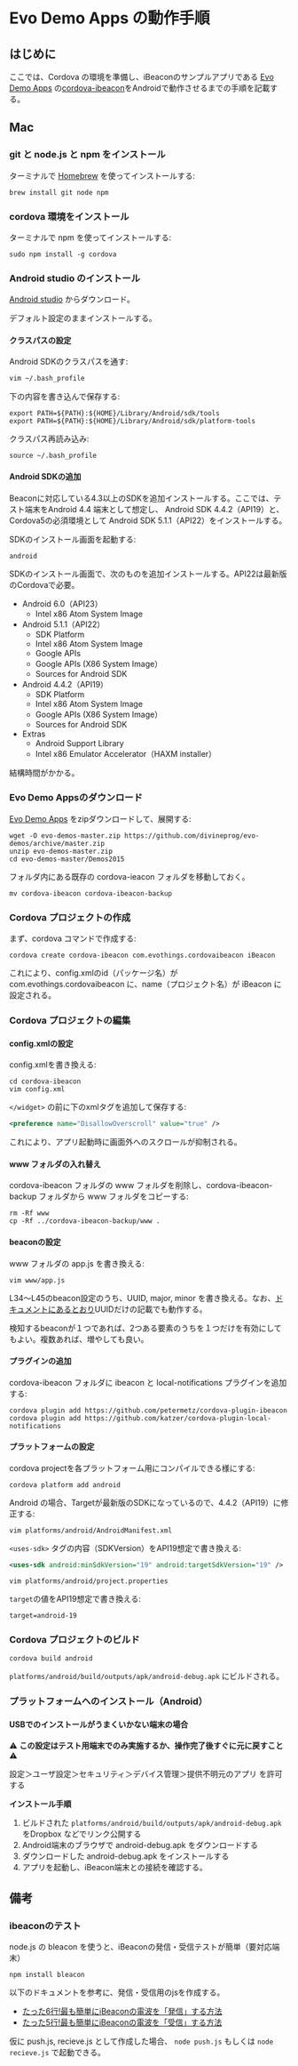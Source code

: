 # Evo Demo Apps の動作手順

## はじめに

ここでは、Cordova の環境を準備し、iBeaconのサンプルアプリである [Evo Demo Apps](https://github.com/divineprog/evo-demos) の[cordova-ibeacon](https://github.com/divineprog/evo-demos/tree/master/Demos2015/cordova-ibeacon)をAndroidで動作させるまでの手順を記載する。

## Mac

### git と node.js と npm をインストール

ターミナルで [Homebrew](http://brew.sh/) を使ってインストールする:

```
brew install git node npm
```

### cordova 環境をインストール

ターミナルで npm を使ってインストールする:

```
sudo npm install -g cordova
```

### Android studio のインストール


[Android studio](https://developer.android.com/sdk/index.html) からダウンロード。

デフォルト設定のままインストールする。

#### クラスパスの設定

Android SDKのクラスパスを通す:

```bash
vim ~/.bash_profile
```

下の内容を書き込んで保存する:

```
export PATH=${PATH}:${HOME}/Library/Android/sdk/tools
export PATH=${PATH}:${HOME}/Library/Android/sdk/platform-tools
```

クラスパス再読み込み:

```
source ~/.bash_profile
```


#### Android SDKの追加

Beaconに対応している4.3以上のSDKを追加インストールする。ここでは、テスト端末をAndroid 4.4 端末として想定し、 Android SDK 4.4.2（API19）と、Cordova5の必須環境として Android SDK 5.1.1（API22）をインストールする。

SDKのインストール画面を起動する:

```
android
```

SDKのインストール画面で、次のものを追加インストールする。API22は最新版のCordovaで必要。

- Android 6.0（API23）
  - Intel x86 Atom System Image
- Android 5.1.1（API22）
  - SDK Platform
  - Intel x86 Atom System Image
  - Google APIs
  - Google APIs (X86 System Image）
  - Sources for Android SDK
- Android 4.4.2（API19）
  - SDK Platform
  - Intel x86 Atom System Image
  - Google APIs (X86 System Image）
  - Sources for Android SDK
- Extras
  - Android Support Library
  - Intel x86 Emulator Accelerator（HAXM installer）

結構時間がかかる。


### Evo Demo Appsのダウンロード

[Evo Demo Apps](https://github.com/divineprog/evo-demos) をzipダウンロードして、展開する:

```
wget -O evo-demos-master.zip https://github.com/divineprog/evo-demos/archive/master.zip
unzip evo-demos-master.zip
cd evo-demos-master/Demos2015
```
フォルダ内にある既存の cordova-ieacon フォルダを移動しておく。

```
mv cordova-ibeacon cordova-ibeacon-backup
```

### Cordova プロジェクトの作成

まず、cordova コマンドで作成する:

```
cordova create cordova-ibeacon com.evothings.cordovaibeacon iBeacon
```

これにより、config.xmlのid（パッケージ名）が com.evothings.cordovaibeacon に、name（プロジェクト名）が iBeacon に設定される。

### Cordova プロジェクトの編集

#### config.xmlの設定

config.xmlを書き換える:

```
cd cordova-ibeacon
vim config.xml
```

`</widget>` の前に下のxmlタグを追加して保存する:

```xml
<preference name="DisallowOverscroll" value="true" />
```

これにより、アプリ起動時に画面外へのスクロールが抑制される。

#### www フォルダの入れ替え

cordova-ibeacon フォルダの www フォルダを削除し、cordova-ibeacon-backup フォルダから www フォルダをコピーする:

```
rm -Rf www
cp -Rf ../cordova-ibeacon-backup/www .
```

#### beaconの設定

www フォルダの app.js を書き換える:

```
vim www/app.js
```

L34〜L45のbeacon設定のうち、UUID, major, minor を書き換える。なお、[ドキュメントにあるとおり](https://github.com/divineprog/evo-demos/tree/master/Demos2015/cordova-ibeacon#quick-overview-of-how-ibeacon-ranging-and-monitoring-works)UUIDだけの記載でも動作する。

検知するbeaconが１つであれば、2つある要素のうちを１つだけを有効にしてもよい。複数あれば、増やしても良い。


#### プラグインの追加

cordova-ibeacon フォルダに ibeacon と local-notifications プラグインを追加する:

```
cordova plugin add https://github.com/petermetz/cordova-plugin-ibeacon
cordova plugin add https://github.com/katzer/cordova-plugin-local-notifications
```

#### プラットフォームの設定

cordova projectを各プラットフォーム用にコンパイルできる様にする:

```
cordova platform add android
```

Android の場合、Targetが最新版のSDKになっているので、4.4.2（API19）に修正する:

```
vim platforms/android/AndroidManifest.xml
```

`<uses-sdk>` タグの内容（SDKVersion）をAPI19想定で書き換える:

```xml
<uses-sdk android:minSdkVersion="19" android:targetSdkVersion="19" />
```

```
vim platforms/android/project.properties
```

`target`の値をAPI19想定で書き換える:

```properties
target=android-19
```

### Cordova プロジェクトのビルド

```
cordova build android
```

`platforms/android/build/outputs/apk/android-debug.apk` にビルドされる。

### プラットフォームへのインストール（Android）

#### USBでのインストールがうまくいかない端末の場合

:warning: **この設定はテスト用端末でのみ実施するか、操作完了後すぐに元に戻すこと** :warning:

設定＞ユーザ設定＞セキュリティ＞デバイス管理＞提供不明元のアプリ を許可する

**インストール手順**

1. ビルドされた `platforms/android/build/outputs/apk/android-debug.apk` をDropbox
などでリンク公開する
2. Android端末のブラウザで android-debug.apk をダウンロードする
3. ダウンロードした android-debug.apk をインストールする
4. アプリを起動し、iBeacon端末との接続を確認する。

## 備考

### ibeaconのテスト

node.js の bleacon を使うと、iBeaconの発信・受信テストが簡単（要対応端末）

```
npm install bleacon
```

以下のドキュメントを参考に、発信・受信用のjsを作成する。

- [たった6行!最も簡単にiBeaconの電波を「発信」する方法](http://qiita.com/Morikuma_Works/items/a0dd3cfcd1eef8dbd492)
- [たった5行!最も簡単にiBeaconの電波を「受信」する方法](http://qiita.com/Morikuma_Works/items/c2899e548da1c5e2c28e)

仮に push.js, recieve.js として作成した場合、 `node push.js` もしくは `node recieve.js` で起動できる。
